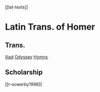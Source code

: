[[lat-texts]]

# Latin Trans. of Homer

## Trans.
[Iliad](http://www.gutenberg.org/ebooks/52692)
[Odyssey](http://www.gutenberg.org/ebooks/52693)
[Hymns](http://www.gutenberg.org/ebooks/52691)
## Scholarship
[[r-sowerby1996]]
